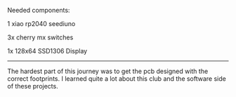 Needed components:


1 xiao rp2040 seediuno

3x cherry mx switches

1x 128x64 SSD1306 Display

-----------------------------------------------------------------------------------------------------------------------------------------------------------------------
The hardest part of this journey was to get the pcb designed with the correct footprints. I learned quite a lot about this club and the software side of these projects.
